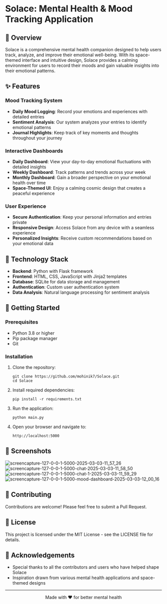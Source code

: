 # Solace: Mental Health & Mood Tracking Application

## 🌟 Overview

Solace is a comprehensive mental health companion designed to help users track, analyze, and improve their emotional well-being. With its space-themed interface and intuitive design, Solace provides a calming environment for users to record their moods and gain valuable insights into their emotional patterns.

## ✨ Features

### Mood Tracking System

- **Daily Mood Logging**: Record your emotions and experiences with detailed entries
- **Sentiment Analysis**: Our system analyzes your entries to identify emotional patterns
- **Journal Highlights**: Keep track of key moments and thoughts throughout your journey

### Interactive Dashboards

- **Daily Dashboard**: View your day-to-day emotional fluctuations with detailed insights
- **Weekly Dashboard**: Track patterns and trends across your week
- **Monthly Dashboard**: Gain a broader perspective on your emotional health over time
- **Space-Themed UI**: Enjoy a calming cosmic design that creates a peaceful experience

### User Experience

- **Secure Authentication**: Keep your personal information and entries private
- **Responsive Design**: Access Solace from any device with a seamless experience
- **Personalized Insights**: Receive custom recommendations based on your emotional data

## 🔧 Technology Stack

- **Backend**: Python with Flask framework
- **Frontend**: HTML, CSS, JavaScript with Jinja2 templates
- **Database**: SQLite for data storage and management
- **Authentication**: Custom user authentication system
- **Data Analysis**: Natural language processing for sentiment analysis

## 🚀 Getting Started

### Prerequisites

- Python 3.8 or higher
- Pip package manager
- Git

### Installation

1. Clone the repository:

   ```
   git clone https://github.com/mohinik7/Solace.git
   cd Solace
   ```

2. Install required dependencies:

   ```
   pip install -r requirements.txt
   ```

3. Run the application:

   ```
   python main.py
   ```

4. Open your browser and navigate to:
   ```
   http://localhost:5000
   ```

## 📸 Screenshots
![screencapture-127-0-0-1-5000-2025-03-03-11_57_26](https://github.com/user-attachments/assets/9aedcc0b-18ac-449a-8e3c-2d1b9aeecb98)
![screencapture-127-0-0-1-5000-chat-2025-03-03-11_58_50](https://github.com/user-attachments/assets/18a855d9-2911-4c0a-8809-c08f18506c6e)
![screencapture-127-0-0-1-5000-chat-1-2025-03-03-11_59_29](https://github.com/user-attachments/assets/bc8bae27-6273-44c4-b61c-8d3403d2b058)
![screencapture-127-0-0-1-5000-mood-dashboard-2025-03-03-12_00_16](https://github.com/user-attachments/assets/2fbea9f9-3bba-4d6a-9ca3-9dac3b1336b1)


## 🤝 Contributing

Contributions are welcome! Please feel free to submit a Pull Request.

## 📝 License

This project is licensed under the MIT License - see the LICENSE file for details.

## 🙏 Acknowledgements

- Special thanks to all the contributors and users who have helped shape Solace
- Inspiration drawn from various mental health applications and space-themed designs

---

<p align="center">Made with ❤️ for better mental health</p>

